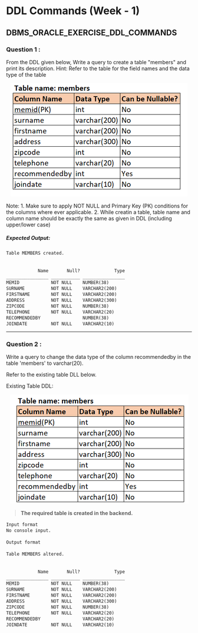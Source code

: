 # DDL Commands (Week - 1)

## DBMS_ORACLE_EXERCISE_DDL_COMMANDS

### Question 1 :

From the DDL given below,
Write a query to create  a table "members" and print its description.
Hint: Refer to the table for the field names and the data type of the table 

<div align="center">
    <a href="src/Q1.png" target="_blank" title="View image" >
        <img src="src/Q1.png" alt="" title="Question 1" />
    </a>
</div>

Note:
    1. Make sure to apply NOT NULL and Primary Key (PK) conditions for the columns where ever applicable.
    2. While creatin a table, table name and column name should be exactly the same as given in DDL (including upper/lower case)

##### Expected Output:

```
Table MEMBERS created.


            Name       Null?             Type
________________ ___________ ________________
MEMID            NOT NULL    NUMBER(38)      
SURNAME          NOT NULL    VARCHAR2(200)    
FIRSTNAME        NOT NULL    VARCHAR2(200)    
ADDRESS          NOT NULL    VARCHAR2(300)    
ZIPCODE          NOT NULL    NUMBER(38)      
TELEPHONE        NOT NULL    VARCHAR2(20)    
RECOMMENDEDBY                NUMBER(38)      
JOINDATE         NOT NULL    VARCHAR2(10)
```

---

### Question 2 :

Write a query to change the data type of the column recommendedby in the table 'members' to varchar(20).

Refer to the existing table DLL below.

Existing Table DDL:

<div align="center">
    <a href="src/Q2.png" target="_blank" title="View image" >
        <img src="src/Q2.png" alt="" title="Question 2" />
    </a>
</div>

> **The required table is created in the backend.**

```
Input format
No console input.

Output format

Table MEMBERS altered.


            Name       Null?             Type 
________________ ___________ ________________ 
MEMID            NOT NULL    NUMBER(38)       
SURNAME          NOT NULL    VARCHAR2(200)    
FIRSTNAME        NOT NULL    VARCHAR2(200)    
ADDRESS          NOT NULL    VARCHAR2(300)    
ZIPCODE          NOT NULL    NUMBER(38)       
TELEPHONE        NOT NULL    VARCHAR2(20)     
RECOMMENDEDBY                VARCHAR2(20)     
JOINDATE         NOT NULL    VARCHAR2(10)  
```